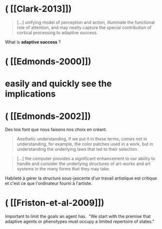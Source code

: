 # ( [[Clark-2013]])


> [...] unifying model of perception and action, illuminate the functional role of attention, and may neatly capture the special contribution of cortical processing to adaptive success.

What is **adaptive success** ?



# ( [[Edmonds-2000]])


easily and quickly see the implications
=======================================



# ( [[Edmonds-2002]])


Des lois font que nous faisons nos choix en créant.

>Aesthetic understanding, if we put it in these terms, comes not in understanding, for example, the color patches used in a work, but in understanding the underlying laws that led to their selection.


> [...] the computer provides a significant enhancement to our ability to handle and consider the underlying structures of art-works and art systems in the many forms that they may take.

Habileté à gérer la structure sous-jascente d'un travail artistique est critique et c'est ce que l'ordinateur fourni à l'artiste.



# ( [[Friston-et-al-2009]])


Important to limit the goals an agent has.  "We start with the premise that adaptive agents or phenotypes must occupy a limited repertoire of states."



